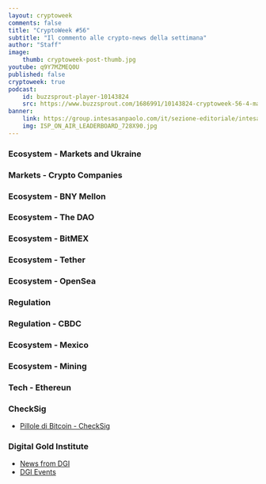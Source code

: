 ```yaml
---
layout: cryptoweek
comments: false
title: "CryptoWeek #56"
subtitle: "Il commento alle crypto-news della settimana" 
author: "Staff"
image:
    thumb: cryptoweek-post-thumb.jpg
youtube: q9Y7MZMEQ0U
published: false
cryptoweek: true
podcast:
    id: buzzsprout-player-10143824
    src: https://www.buzzsprout.com/1686991/10143824-cryptoweek-56-4-marzo-2022.js?container_id=buzzsprout-player-10143824&player=small
banner:
    link: https://group.intesasanpaolo.com/it/sezione-editoriale/intesa-sanpaolo-on-air?utm_campaign=GoldInstitute&utm_source=GoldInstitute&utm_medium=Banner_CPM&utm_content=DisplayAwareness&utm_term=GoldInstitute_Banner_CPM_GoldInstitute_
    img: ISP_ON_AIR_LEADERBOARD_728X90.jpg
---
```


### Ecosystem - Markets and Ukraine

### Markets - Crypto Companies

### Ecosystem - BNY Mellon

### Ecosystem - The DAO

### Ecosystem - BitMEX

### Ecosystem - Tether

### Ecosystem - OpenSea

### Regulation

### Regulation - CBDC

### Ecosystem - Mexico

### Ecosystem - Mining

### Tech - Ethereun

### CheckSig

- [Pillole di Bitcoin - CheckSig](https://www.checksig.com/it/individuals/training/bitcoin-pills/)

### Digital Gold Institute

- [News from DGI](https://dgi.io/news/)
- [DGI Events](https://dgi.io/events/)
